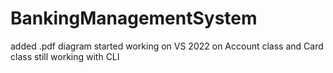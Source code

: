 # BankingManagementSystem
added .pdf diagram
started working on VS 2022 on Account class and Card class
still working with CLI
